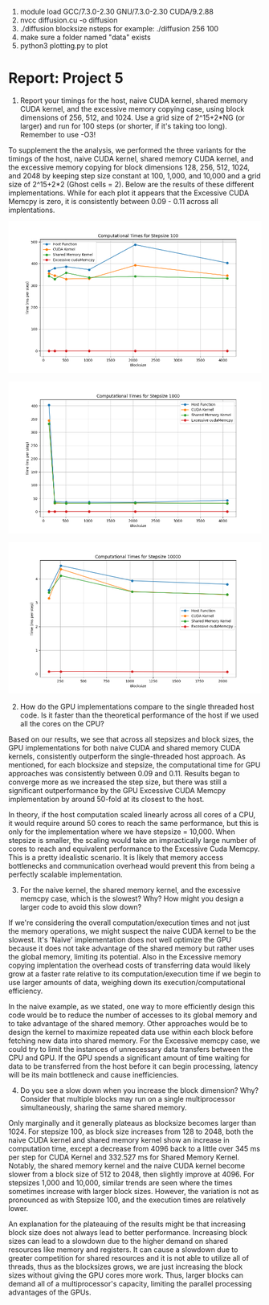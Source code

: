 1. module load GCC/7.3.0-2.30 GNU/7.3.0-2.30 CUDA/9.2.88
2. nvcc diffusion.cu -o diffusion
3. ./diffusion blocksize nsteps
    for example: ./diffusion 256 100
4. make sure a folder named "data" exists
5. python3 plotting.py to plot


# Report: Project 5

1. Report your timings for the host, naive CUDA kernel, shared memory CUDA kernel, and the excessive memory copying case, using block dimensions of 256, 512, and 1024. Use a grid size of 2^15+2*NG (or larger) and run for 100 steps (or shorter, if it's taking too long). Remember to use -O3!

To supplement the the analysis, we performed the three variants for the timings of the host, naive CUDA kernel, shared memory CUDA kernel, and the excessive memory copying for block dimensions 128, 256, 512, 1024, and 2048 by keeping step size constant at 100, 1,000, and 10,000 and a grid size of 2^15+2*2 (Ghost cells = 2).  Below are the results of these different implementations. While for each plot it appears that the Excessive CUDA Memcpy is zero, it is consistently between 0.09 - 0.11 across all implentations.

![Performance Plot Stepsize: 100](performance_stepsize_100.png)

![Performance Plot Stepsize: 1,000](performance_stepsize_1000.png)

![Performance Plot Stepsize: 10,000](performance_stepsize_10000.png)

2. How do the GPU implementations compare to the single threaded host code. Is it faster than the theoretical performance of the host if we used all the cores on the CPU?

Based on our results, we see that across all stepsizes and block sizes, the GPU implementations for both naive CUDA and shared memory CUDA kernels, consistently outperform the single-threaded host approach. As mentioned, for each blocksize and stepsize, the computational time for GPU approaches was consistently between 0.09 and 0.11.  Results began to converge more as we increased the step size, but there was still a significant outperformance by the GPU Excessive CUDA Memcpy implementation by around 50-fold at its closest to the host.

In theory, if the host computation scaled linearly across all cores of a CPU, it would require around 50 cores to reach the same performance, but this is only for the implementation where we have stepsize = 10,000.  When stepsize is smaller, the scaling would take an impractically large number of cores to reach and equivalent performance to the Excessive Cuda Memcpy.  This is a pretty idealistic scenario.  It is likely that memory access bottlenecks and communication overhead would prevent this from being a perfectly scalable implementation.

3. For the naive kernel, the shared memory kernel, and the excessive memcpy case, which is the slowest? Why? How might you design a larger code to avoid this slow down?

If we're considering the overall computation/execution times and not just the memory operations, we might suspect the naive CUDA kernel to be the slowest.  It's 'Naive' implementation does not well optimize the GPU because it does not take advantage of the shared memory but rather uses the global memory, limiting its potential. Also in the Excessive memory copying implentation the overhead costs of transferring data would likely grow at a faster rate relative to its computation/execution time if we begin to use larger amounts of data, weighing down its execution/computational efficiency.

In the naive example, as we stated, one way to more efficiently design this code would be to reduce the number of accesses to its global memory and to take advantage of the shared memory.  Other approaches would be to design the kernel to maximize repeated data use within each block before fetching new data into shared memory.  For the Excessive memcpy case, we could try to limit the instances of unnecessary data transfers between the CPU and GPU. If the GPU spends a significant amount of time waiting for data to be transferred from the host before it can begin processing, latency will be its main bottleneck and cause inefficiencies.

4. Do you see a slow down when you increase the block dimension? Why? Consider that multiple blocks may run on a single multiprocessor simultaneously, sharing the same shared memory.

Only marginally and it generally plateaus as blocksize becomes larger than 1024.  For stepsize 100, as block size increases from 128 to 2048, both the naive CUDA kernel and shared memory kernel show an increase in computation time, except a decrease from 4096 back to a little over 345 ms per step for CUDA Kernel and 332.527 ms for Shared Memory Kernel. Notably, the shared memory kernel and the naive CUDA kernel become slower from a block size of 512 to 2048, then slightly improve at 4096.  For stepsizes 1,000 and 10,000, similar trends are seen where the times sometimes increase with larger block sizes. However, the variation is not as pronounced as with Stepsize 100, and the execution times are relatively lower.

An explanation for the plateauing of the results might be that increasing block size does not always lead to better performance. Increasing block sizes can lead to a slowdown due to the higher demand on shared resources like memory and registers.  It can cause a slowdown due to greater competition for shared resources and it is not able to utilize all of threads, thus as the blocksizes grows, we are just increasing the block sizes without giving the GPU cores more work.  Thus, larger blocks can demand all of a multiprocessor's capacity, limiting the parallel processing advantages of the GPUs.
